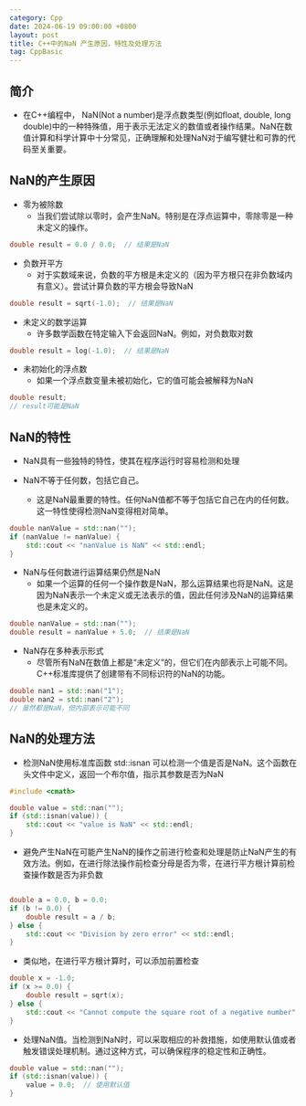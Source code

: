 ```yaml
---
category: Cpp
date: 2024-06-19 09:00:00 +0800
layout: post
title: C++中的NaN 产生原因，特性及处理方法
tag: CppBasic
---
```


## 简介

+ 在C++编程中， NaN(Not a number)是浮点数类型(例如float, double, long double)中的一种特殊值，用于表示无法定义的数值或者操作结果。NaN在数值计算和科学计算中十分常见，正确理解和处理NaN对于编写健壮和可靠的代码至关重要。

## NaN的产生原因

+ 零为被除数
  + 当我们尝试除以零时，会产生NaN。特别是在浮点运算中，零除零是一种未定义的操作。
```cpp
double result = 0.0 / 0.0;  // 结果是NaN
```

+ 负数开平方
  + 对于实数域来说，负数的平方根是未定义的（因为平方根只在非负数域内有意义）。尝试计算负数的平方根会导致NaN
```cpp
double result = sqrt(-1.0);  // 结果是NaN
```

+ 未定义的数学运算
  + 许多数学函数在特定输入下会返回NaN。例如，对负数取对数
```cpp
double result = log(-1.0);  // 结果是NaN
```

+ 未初始化的浮点数
  + 如果一个浮点数变量未被初始化，它的值可能会被解释为NaN
```cpp
double result;
// result可能是NaN
```

## NaN的特性

+ NaN具有一些独特的特性，使其在程序运行时容易检测和处理

+ NaN不等于任何数，包括它自己。
  + 这是NaN最重要的特性。任何NaN值都不等于包括它自己在内的任何数。这一特性使得检测NaN变得相对简单。
```cpp
double nanValue = std::nan("");
if (nanValue != nanValue) {
    std::cout << "nanValue is NaN" << std::endl;
}
```

+ NaN与任何数进行运算结果仍然是NaN
  + 如果一个运算的任何一个操作数是NaN，那么运算结果也将是NaN。这是因为NaN表示一个未定义或无法表示的值，因此任何涉及NaN的运算结果也是未定义的。
```cpp
double nanValue = std::nan("");
double result = nanValue + 5.0;  // 结果是NaN
```

+ NaN存在多种表示形式
  + 尽管所有NaN在数值上都是“未定义”的，但它们在内部表示上可能不同。C++标准库提供了创建带有不同标识符的NaN的功能。
```cpp
double nan1 = std::nan("1");
double nan2 = std::nan("2");
// 虽然都是NaN，但内部表示可能不同
```

## NaN的处理方法

+ 检测NaN使用标准库函数 std::isnan 可以检测一个值是否是NaN。这个函数在头文件中定义，返回一个布尔值，指示其参数是否为NaN
```cpp
#include <cmath>

double value = std::nan("");
if (std::isnan(value)) {
    std::cout << "value is NaN" << std::endl;
}
```

+ 避免产生NaN在可能产生NaN的操作之前进行检查和处理是防止NaN产生的有效方法。例如，在进行除法操作前检查分母是否为零，在进行平方根计算前检查操作数是否为非负数
```cpp

double a = 0.0, b = 0.0;
if (b != 0.0) {
    double result = a / b;
} else {
    std::cout << "Division by zero error" << std::endl;
}
```

+ 类似地，在进行平方根计算时，可以添加前置检查
```cpp
double x = -1.0;
if (x >= 0.0) {
    double result = sqrt(x);
} else {
    std::cout << "Cannot compute the square root of a negative number" << std::endl;
}
```

+ 处理NaN值。当检测到NaN时，可以采取相应的补救措施，如使用默认值或者触发错误处理机制。通过这种方式，可以确保程序的稳定性和正确性。
```cpp
double value = std::nan("");
if (std::isnan(value)) {
    value = 0.0;  // 使用默认值
}
```